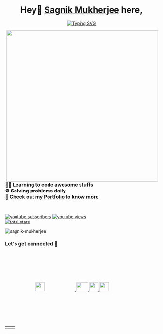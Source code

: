 <link rel="stylesheet" href="https://cdn.jsdelivr.net/gh/devicons/devicon@v2.15.1/devicon.min.css">
<h1 align="center"><font family="outfit">Hey👋 <a href="https://www.linkedin.com/in/sagnikmukherjee/">Sagnik Mukherjee</a> here,</font></h1>
<p align="center">
<a href="https://git.io/typing-svg"><img src="https://readme-typing-svg.herokuapp.com?font=Fira+Code&duration=2000&pause=200&color=EBF724&width=435&lines=Content+Creator;Full+Stack+Developer;Problem+Solver;Freelancer" alt="Typing SVG" /></a></p>

<img src="https://user-images.githubusercontent.com/83669035/193289351-ab060bd0-67a8-4315-acfc-ecbab2eccd4e.png" height="500px" width="500px" align="right">

<h3>
👨‍💻 Learning to code awesome stuffs <br>
⚙️ Solving problems daily <br>
👀 Check out my <a href="https://www.sagnikmukherjee.tech/">Portfolio</a> to know more </h3>
<br>

<p align="left">
      <a href="https://www.youtube.com/c/technotrove?sub_confirmation=1">
         <img alt="youtube subscribers" title="Subscribe to my YouTube channel" src="https://custom-icon-badges.demolab.com/youtube/channel/subscribers/UCHYT8CbDk-oCBaVdyjIePNQ?color=%23E05D44&label=SUBSCRIBE&logo=video&logoColor=white&style=for-the-badge&labelColor=CE4630"/></a> 
      <a href="https://www.youtube.com/c/fknight">
         <img alt="youtube views" title="YouTube views" src="https://custom-icon-badges.demolab.com/youtube/channel/views/UCHYT8CbDk-oCBaVdyjIePNQ?color=%23E1AD0E&logo=eye&logoColor=white&style=for-the-badge&labelColor=C79600"/></a> <br>
       
      
  
  <a href="https://github.com/itssagnikmukherjee?tab=repositories&sort=stargazers">
         <img alt="total stars" title="Total stars on GitHub" src="https://custom-icon-badges.demolab.com/github/stars/itssagnikmukherjee?color=55960c&style=for-the-badge&labelColor=488207&logo=star"/></a>
  
   </p>

<p align="left"> <img src="https://komarev.com/ghpvc/?username=itssagnikmukherjee&label=Profile%20views&color=0e75b6&style=flat" alt="sagnik-mukherjee" /> </p>

<h3 align="left">Let's get connected 🤝</h3>
<p align="left">
  <a href="https://www.linkedin.com/in/sagnikmukherjee/">
            <img src="https://cdn.jsdelivr.net/gh/devicons/devicon/icons/linkedin/linkedin-original.svg" height="30px" width="30px" style="padding:100px">
  </a>
  <a href="https://www.youtube.com/technotrove/">
            <img src="https://upload.wikimedia.org/wikipedia/commons/thumb/0/09/YouTube_full-color_icon_%282017%29.svg/2560px-YouTube_full-color_icon_%282017%29.svg.png" height="30px" width="40px"/>
  </a>
  <a href="https://www.instagram.com/technotrove">
            <img src="https://upload.wikimedia.org/wikipedia/commons/thumb/e/e7/Instagram_logo_2016.svg/768px-Instagram_logo_2016.svg.png" height="30px" width="30px"/>
  </a>
  <a href="https://www.facebook.com/technotrove">
            <img src="https://upload.wikimedia.org/wikipedia/commons/thumb/5/51/Facebook_f_logo_%282019%29.svg/1365px-Facebook_f_logo_%282019%29.svg.png" height="30px" width="30px"/>
  </a>
</p>

<table border="0">
  <tr>
    <td><img src="https://github-readme-stats.vercel.app/api?username=itssagnikmukherjee&show_icons=true&theme=dark&locale=en" alt="" /></td>
    <td><img src="https://github-readme-stats.vercel.app/api/top-langs?username=itssagnikmukherjee&show_icons=true&theme=dark&locale=en&layout=compact" alt="" /></td>
  </tr>
</table>
